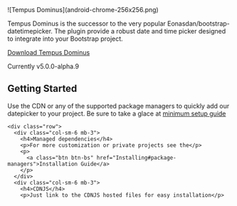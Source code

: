 <main class="bd-masthead" id="content">
  <div class="container">
    <span class="outline">![Tempus Dominus](android-chrome-256x256.png)</span>
    <p class="lead">
	Tempus Dominus is the successor to the very popular Eonasdan/bootstrap-datetimepicker. The plugin provide a robust date and time picker designed to integrate into your Bootstrap project.
	</p>
    <p class="lead">
      <a href="Installing/" class="btn btn-lg">Download Tempus Dominus</a>
    </p>
    <p class="version">Currently v5.0.0-alpha.9</p>
  </div>
</main>

<div class="bd-featurette">
  <div class="container">
    <h2 class="bd-featurette-title">Getting Started</h2>
    <p class="lead">Use the CDN or any of the supported package managers to quickly add our datepicker to your project. Be sure to take a glace at <a href="Usage/#minimum-setup">minimum setup guide</a></p>

    <div class="row">
      <div class="col-sm-6 mb-3">
        <h4>Managed dependencies</h4>
        <p>For more customization or private projects see the</p>
        <p>
          <a class="btn btn-bs" href="Installing#package-managers">Installation Guide</a>
        </p>
      </div>
      <div class="col-sm-6 mb-3">
        <h4>CDNJS</h4>
        <p>Just link to the CDNJS hosted files for easy installation</p>
<figure class="highlight">
</figure>
      </div>
    </div>
  </div>
</div>